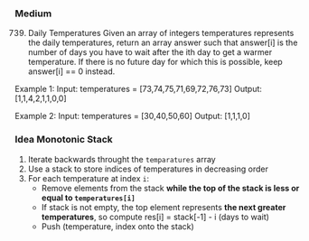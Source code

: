 ### **Medium**

739. Daily Temperatures
Given an array of integers temperatures represents the daily temperatures, return an array answer such that answer[i] is the number of days you have to wait after the ith day to get a warmer temperature. If there is no future day for which this is possible, keep answer[i] == 0 instead.

Example 1:
Input: temperatures = [73,74,75,71,69,72,76,73]
Output: [1,1,4,2,1,1,0,0]

Example 2:
Input: temperatures = [30,40,50,60]
Output: [1,1,1,0]

### Idea **Monotonic Stack**
1. Iterate backwards throught the `temparatures` array
2. Use a stack to store indices of temperatures in decreasing order
3. For each temperature at index `i`:
    - Remove elements from the stack **while the top of the stack is less or equal to `temperatures[i]`**
    - If stack is not empty, the top element represents **the next greater temperatures**, so compute res[i] = stack[-1] - i (days to wait)
    - Push (temperature, index onto the stack)